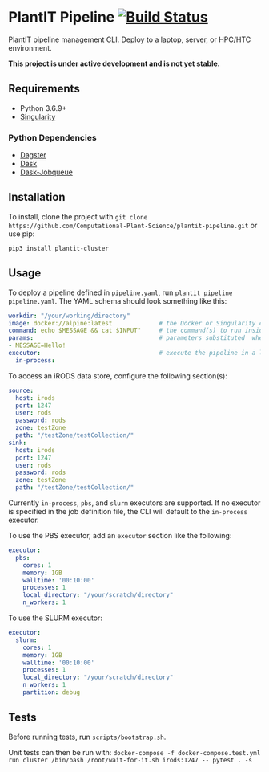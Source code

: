 # PlantIT Pipeline [![Build Status](https://travis-ci.com/Computational-Plant-Science/plantit-cluster.svg?branch=master)](https://travis-ci.com/Computational-Plant-Science/plantit-cluster)

PlantIT pipeline management CLI. Deploy to a laptop, server, or HPC/HTC environment.

**This project is under active development and is not yet stable.**

## Requirements

- Python 3.6.9+
- [Singularity](https://sylabs.io/docs/)

### Python Dependencies

- [Dagster](https://docs.dagster.io/)
- [Dask](https://dask.org/)
- [Dask-Jobqueue](https://jobqueue.dask.org/en/latest/)

## Installation

To install, clone the project with `git clone https://github.com/Computational-Plant-Science/plantit-pipeline.git` or use pip:

```
pip3 install plantit-cluster
```

## Usage

To deploy a pipeline defined in `pipeline.yaml`, run `plantit pipeline pipeline.yaml`. The YAML schema should look something like this:

```yaml
workdir: "/your/working/directory"         
image: docker://alpine:latest             # the Docker or Singularity container image
command: echo $MESSAGE && cat $INPUT"     # the command(s) to run inside the container
params:                                   # parameters substituted  when command runs
- MESSAGE=Hello!
executor:                                 # execute the pipeline in a local process
  in-process:

```

To access an iRODS data store, configure the following section(s):

```yaml
source:
  host: irods
  port: 1247
  user: rods
  password: rods
  zone: testZone
  path: "/testZone/testCollection/"
sink:
  host: irods
  port: 1247
  user: rods
  password: rods
  zone: testZone
  path: "/testZone/testCollection/"
```

Currently `in-process`, `pbs`, and `slurm`  executors are supported. If no executor is specified in the job definition file, the CLI will default to the `in-process` executor.

To use the PBS executor, add an `executor` section like the following:

```yaml
executor:
  pbs:
    cores: 1
    memory: 1GB
    walltime: '00:10:00'
    processes: 1
    local_directory: "/your/scratch/directory"
    n_workers: 1
```

To use the SLURM executor:

```yaml
executor:
  slurm:
    cores: 1
    memory: 1GB
    walltime: '00:10:00'
    processes: 1
    local_directory: "/your/scratch/directory"
    n_workers: 1
    partition: debug
```

## Tests

Before running tests, run `scripts/bootstrap.sh`.

Unit tests can then be run with: `docker-compose -f docker-compose.test.yml run cluster /bin/bash /root/wait-for-it.sh irods:1247 -- pytest . -s`
